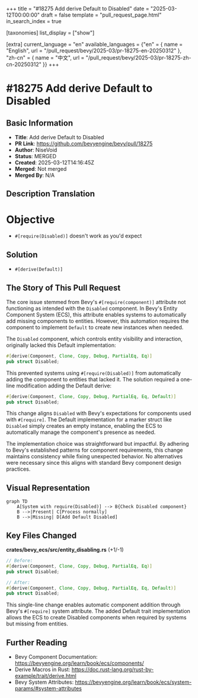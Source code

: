 +++
title = "#18275 Add derive Default to Disabled"
date = "2025-03-12T00:00:00"
draft = false
template = "pull_request_page.html"
in_search_index = true

[taxonomies]
list_display = ["show"]

[extra]
current_language = "en"
available_languages = {"en" = { name = "English", url = "/pull_request/bevy/2025-03/pr-18275-en-20250312" }, "zh-cn" = { name = "中文", url = "/pull_request/bevy/2025-03/pr-18275-zh-cn-20250312" }}
+++

# #18275 Add derive Default to Disabled

## Basic Information
- **Title**: Add derive Default to Disabled
- **PR Link**: https://github.com/bevyengine/bevy/pull/18275
- **Author**: NiseVoid
- **Status**: MERGED
- **Created**: 2025-03-12T14:16:45Z
- **Merged**: Not merged
- **Merged By**: N/A

## Description Translation
# Objective

- `#[require(Disabled)]` doesn't work as you'd expect

## Solution

- `#[derive(Default)]`

## The Story of This Pull Request

The core issue stemmed from Bevy's `#[require(component)]` attribute not functioning as intended with the `Disabled` component. In Bevy's Entity Component System (ECS), this attribute enables systems to automatically add missing components to entities. However, this automation requires the component to implement `Default` to create new instances when needed.

The `Disabled` component, which controls entity visibility and interaction, originally lacked this Default implementation:

```rust
#[derive(Component, Clone, Copy, Debug, PartialEq, Eq)]
pub struct Disabled;
```

This prevented systems using `#[require(Disabled)]` from automatically adding the component to entities that lacked it. The solution required a one-line modification adding the Default derive:

```rust
#[derive(Component, Clone, Copy, Debug, PartialEq, Eq, Default)]
pub struct Disabled;
```

This change aligns `Disabled` with Bevy's expectations for components used with `#[require]`. The Default implementation for a marker struct like `Disabled` simply creates an empty instance, enabling the ECS to automatically manage the component's presence as needed.

The implementation choice was straightforward but impactful. By adhering to Bevy's established patterns for component requirements, this change maintains consistency while fixing unexpected behavior. No alternatives were necessary since this aligns with standard Bevy component design practices.

## Visual Representation

```mermaid
graph TD
    A[System with require(Disabled)] --> B{Check Disabled component}
    B -->|Present| C[Process normally]
    B -->|Missing| D[Add Default Disabled]
```

## Key Files Changed

**crates/bevy_ecs/src/entity_disabling.rs** (+1/-1)
```rust
// Before:
#[derive(Component, Clone, Copy, Debug, PartialEq, Eq)]
pub struct Disabled;

// After:
#[derive(Component, Clone, Copy, Debug, PartialEq, Eq, Default)]
pub struct Disabled;
```

This single-line change enables automatic component addition through Bevy's `#[require]` system attribute. The added Default trait implementation allows the ECS to create Disabled components when required by systems but missing from entities.

## Further Reading

- Bevy Component Documentation: https://bevyengine.org/learn/book/ecs/components/
- Derive Macros in Rust: https://doc.rust-lang.org/rust-by-example/trait/derive.html
- Bevy System Attributes: https://bevyengine.org/learn/book/ecs/system-params/#system-attributes